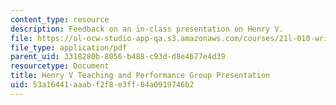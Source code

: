 ```yaml
---
content_type: resource
description: Feedback on an in-class presentation on Henry V.
file: https://ol-ocw-studio-app-qa.s3.amazonaws.com/courses/21l-010-writing-with-shakespeare-fall-2010/53a16441aaabf2f8e3ff84a0919746b2_MIT21L_010F10_assn13.pdf
file_type: application/pdf
parent_uid: 3318280b-8056-b488-c93d-d8e4677e4d39
resourcetype: Document
title: Henry V Teaching and Performance Group Presentation
uid: 53a16441-aaab-f2f8-e3ff-84a0919746b2
---
```


